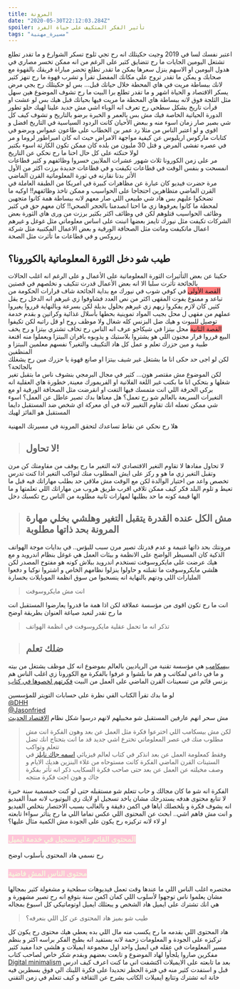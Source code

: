 ```yaml
---
title: المرونة
date: "2020-05-30T22:12:03.284Z"
spoiler: تأثير الفكر المتكيف على حياة الفرد
tags: "مسيرة_مهنية"
---
```

اعتبر نفسك لسا في 2019
وجيت حكيتلك انه رح تجي ثلوج تسكر الشوارع و ما تقدر تطلع تشتغل اليومين الجايات ما رح تتضايق كثير على الرغم من انه ممكن تخسر مصاري في هدول اليومين او الاسهم ينزل سعرها يمكن ما تقدر تطلع تحضر مباراة فريقك بالقهوة مع صحابك و يمكن ما تقدر تروح على مكانك المفضل تقرأ و تشرب قهوة ما رح تنهز كثير لانك ببساطة مريت في هاي المحطة خلال حياتك قبل... بس لو حكيتلك رح يجي مرض يسكر الاقتصاد و الحياة اشهر و ما تقدر تطلع برا البيت ما رح تشوف الموضوع هين  سهل مثل الثلجة فوق لانه ببساطة هاي المحطة ما مريت فيها بحياتك قبل هيك بس لو عشت او قرأت تاريخ بشكل سطحي رح تعرف انه الوباء اشي مش جديد علينا لهيك حلو تطور الدورة الحياتية الخاصة فيك مش بس بالعمر و الخبرة برضو بالتاريخ و تشوف كيف كل شي بصير صار زمان اسوء منه و ببعض الأحيان كانت الردود السياسية في التاريخ افضل و اقوى و لو اعتبر الناس من مثلا رد عمر بن الخطاب على طاعون عمواس وبرضو في كتابات ماركوس اريليوس عن كيفية مواجهة الامراض حيث انه كان امبراطور لروما و مر في عصره تفشى المرض و قتل 30 مليون من بلده كان ممكن تكون الكارثة اسوء بكتير لولا حنكته على كل حال احنا ما رح نحكي عن التاريخ 
<br>
مر على زمن الكورونا ثلاث شهور عشرات الملايين خسروا وظائفهم و كثير قطاعات انمسحت و بنفس الوقت في قطاعات تكيفت و في قطاعات جديدة برزت اكثر من الأول 
<br>
الأثر بدنا نقارنه في ثورة المعلوماتية القرن الماضي
<br>
 مرة حضرت فيديو كان عبارة عن مظاهرات كبيرة في امريكا من الطبقة العاملة في القرن الماضي متظاهرين احتجاجا على الحواسيب و ممكن تاخذ وظائفهم!! اوكيه ما تضحكوا عليهم بس هاد شي طبيعي اللي صار معهم لانه ببساطة همة كانوا متجهين لمحطة ما كانوا يعرفوها زي ما احنا انصدمنا بالحجر الصحي!! كان معهم حق في كثير وظائف الحواسيب قتلوهم لكن في وظائف اكثر بكثير برزت من ورى هاي الثورة بعض الشركات تكيفت  مثل نيورك تايمز بعضها انبنت على اساس معلوماتي مثل غوغل و غيرهم اعمال ماتكيفت وماتت مثل الصحافة الورقية و بعض الاعمال المكتبية مثل شركة زيروكس و في قطاعات ما تأثرت مثل الصحة
<br>
## طيب شو دخل الثورة المعلوماتية بالكورونا؟
حكينا عن بعض التأثيرات الثورة المعلوماتية على الأعمال و على الرغم انه اغلب الحالات بالجائحة تأثرت  سلبا الا انه بعض الأعمال قدرت تتكيف و نخلصهم في قصتين
<br>
<span style="background: rgba(255, 50, 50, 0.65)">القصة الأولى</span>
 في كوفي شوب في نيورك مع بداية الجائحة شاف قرارات الحكومة من تباعد و ممنوع يفوت المقهى اكثر من نص العدد فشاوفوا زي غيرهم انه الدخل رح يقل كثير, كان لازم يفكروا زيهم زي غيرهم بحلول بديلة لكن بسرعة وبالنهاية قرروا يغيروا عملهم من مقهى ل محل بجيب المواد تموينية بحطها بأسلال غذائية وكراتين و بقدم خدمة توصيل للبيوت و هيك ضل البزنس كله شغال ولا موظف روح او قل راتبه لكن تكيفوا<br>
 <span style="background: rgba(255, 50, 50, 0.65)">القصة الثانية</span>
 محل بيتزا في شيكاجو عرف انه الناس رح تخاف تشتري بيتزا و رح يخف البيع قرروا قرار مجنون اللي هو يشتروا بلاستيك و يذوبوه بافران البيتزا ويعملوا منه اقنعة طبية و مين حزرك تعلم و عمل كل هاد التكييف والتغير؟ نفسهم معلمين البيتزا و المنظفين
 <br>
 لكن لو اجى حد حكى انا ما بشتغل غير شيف بيتزا او صانع قهوة يا حزرك مين رح يشغلك بالجائحة؟<br> 
 لكن الموضوع مش مقتصر هون... كثير في مجال البرمجي بنشوف ناس ما بتقبل تغير شغلها و بتحكي انا ما بكتب غير اللغة الفلانية او الفريمورك معينة, خطورة هاي العقلية انه بركي الحرفة اللي انت متمسك فيها التغت او انقرضت مثل الصحافة الورقية او مع التغيرات السريعة بالعالم شو رح تعمل؟ هل معناها بدك تصير عاطل عن العمل؟ اسوء شي ممكن تعمله انك تقاوم التغيير لانه في أي معركة اي شخص ضد المستقبل دايما المستقبل هو الفائز لهيك <br>

هلا رح نحكي عن نقاط تساعدك لتحقق المرونة في مسيرتك المهنية

> ## لا تحاول!

لا تحاول مفادها لا تقاوم التغير الاقتصادي لانه التغير ما رح يوقف من مقاومتك كن مرن وتقبل التغير زي ما هو و ركز على ايش المطلوب منك لتواكب التغير اذا كنت تدرس تخصص واعد من اختيار الوالدة لكن مع الوقت مش ملاقي حد بطلب مهاراتك فيه قبل ما تعيط و تلوم البلد فكر كيف ممكن تلاقي اقرب طريق هروب من مهاراتك اللي تعلمتها و ما الها قيمة كونه ما حد بطلبها لمهارات ثانية مطلوبة من الناس رح تكسبك دخل


> ##  مش الكل عنده القدرة يتقبل التغير وهلشي بخلي مهارة المرونة بحد ذاتها مطلوبة

 مرونتك بحد ذاتها غنيمة و عدم قدرتك تصير مرن سبب للبؤس.. في بدايات موجة الهواتف الذكية كان المسيطر الواضح على الانظمة و بيئات العمل هي غوغل بنظام اندرويد و مع هيك عرضت على مايكروسوفت تستخدم اندرويد ببلاش كونه هو مفتوح المصدر لكن هلشي مايكروسوفت ما تقبلته و حاولوا ينزلوا نظامهم الخاص و اشتروا نوكيا و دفعوا المليارات اللي ودتهم بالنهاية انه ينسحبوا من سوق انظمة الموبايلات بخسارة

> انت مش مايكروسوفت

 انت ما رح تكون اقوى من مؤسسة عملاقة لكن اذا همة ما قدروا يعارضوا المستقبل انت ما رح تقدر لنعيد صياغة العنوان بطريقة اوضح

>تذكر انه ما تحمل عقلية مايكروسوفت في انظمة الهواتف 

> ## ضلك تعلم 

<a href="https://basecamp.com/">بيسكامب</a>
هي مؤسسة تقنية من الرياديين بالعالم بموضوع انه كل موظف يشتغل من بيته و ما في داعي لمكاتب و هم ما بلشوا و عرفوا بالفكرة مع الكورونا زي اغلب الناس هم بزنس قائم من 
تسعينات القرن الماضي على العمل من البيت  <a href="https://basecamp.com/books/rework">فكرتهم لخصوها في كتاب </a>

لو ما بدك تقرأ الكتاب القي نظرة على حسابات التويتر للمؤسسين <br>
<a href="https://twitter.com/dhh">@DHH</a><br>
<a href="https://twitter.com/jasonfried">@Jasonfried</a><br>
مش سحر انهم عارفين المستقبل شو مخبيلهم لانهم درسوا شكل نظام 
<a href="https://www.forbes.com/sites/danschawbel/2012/04/23/the-4-disciplines-of-business-execution/#884f2607a2e5">الاقتصاد الحديث</a>

> لكن مش بيسكامب اللي اخترعوا فكرة مثل العمل عن بعد وهون الفكرة انت مش مطلوب منك في عصر المعلوماتي تخترع اشي جديد قد ما انت بتحتاج انك تضل تتعلم وتواكب<br>
وفقط كمعلومة العمل عن بعد انذكر في كتاب لعالم فيزيائي
<a href="https://www.amazon.com/4-Hour-Workweek-Escape-Live-Anywhere/dp/0307465357?ots=1&slotNum=1&imprToken=1cb929c3-54bb-97f9-a7d&tag=thneyo0f-20&linkCode=w50"> اسمه جاك نايلز</a>
في الستينات القرن الماضي الفكرة كانت مستوحاه من غلاء البنزين هديك الايام و وصف مخيلته عن العمل عن بعد 
 حتى صاحب فكرة السكايب ذكر انه تأثر بفكرة جاك و هون اجت فكرة منتجه

الفكرة انه شو ما كان مجالك و حاب تتعلم شو مستقبله حتى لو كنت خمسمية سنة خبرة لا تتابع محتوى هدفه يستدرجك مشان ياخد تسجيل او لايك زي اليوتيوب لانه مبدأ الفيديو انه يشوف فكرة و يلخصلك اياها في اكمن دقيقة و بالغالب بسبب الاختصار بتخلص الفيديو و انت مش فاهم اشي.. ابحث عن المحتوى اللي عكس تماما اللي ما رح يتأثر سواءا تابعته او لاء لانه تركيزه رح يكون على الجودة مش الكمية
مثال عليها؟<br>


### <span style="background-color: rgba(255, 168, 197, 0.65);color:beige">المحتوى القائم على تسجيل في خدمة ايميل</span>

رح نسمي هاد المحتوى بأسلوب اوضح 

### <span style="background-color: rgba(255, 168, 197, 0.65);color:beige">محتوى الناس المش فاضية</span>

مختصره اغلب الناس اللي ما عندها وقت تعمل فيديوهات سطحية و مشغولة كثير بمجالها مشان يعلموا ناس توجهوا ﻷسلوب اللي  كمان اكمن سنة بتوقع انه رح تصير مشهورة و هي انك تشترك على ايميل هاد الشخص و يبعثلك ايميل اوتوماتيكي كل اسبوع بمجاله
<br>

>  طيب شو بميز هاد المحتوى عن كل اللي بنعرفه؟

هاد المحتوى اللي بقدمه ما رح يكسب منه مال اللي بده يعطي هيك محتوى رح يكون كل تركيزه على الجودة و المعلومات زحمة لانه بستفيد انه بطبخ الفكر براسه اكثر و بنظم مسير المعلومات في عقله
في ايميل واحد اول مجموعة ايميلات و هلشي جدا مفيد كثير مفكرين صاروا يلجأوا لهاد الموضوع و تابعت بعضهم وبقدم شكر خاص لصاحب كتاب <br>
<a href="https://www.calnewport.com/">Digital minimalism</a>
بعد ما تابعته على الايميلات اكتشفت اني ما كنت اعرف كيف ادرس قبل و استفدت كثير منه في فترة الحظر تحديدا 
على فكرة اللينك الي فوق بسطرين فيه خانة انه تشترك وتتابع ايميلات الكاتب بشرح عن الثقافة و كيف تتعلم في زمن التقني


